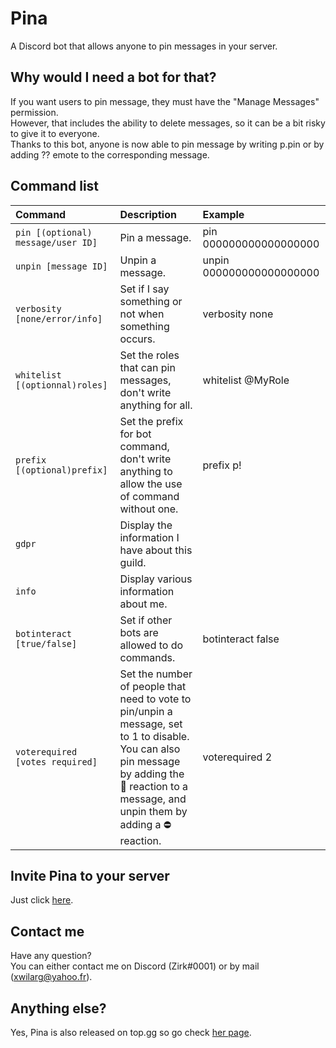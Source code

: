 # Pina
A Discord bot that allows anyone to pin messages in your server.

## Why would I need a bot for that?
If you want users to pin message, they must have the "Manage Messages" permission.<br/>
However, that includes the ability to delete messages, so it can be a bit risky to give it to everyone.<br/>
Thanks to this bot, anyone is now able to pin message by writing p.pin or by adding ?? emote to the corresponding message.

## Command list

|Command|Description|Example|
|:--|:--|:--|
|`pin [(optional) message/user ID]`| Pin a message.|pin 000000000000000000|
|`unpin [message ID]`| Unpin a message.|unpin 000000000000000000|
|`verbosity [none/error/info]`| Set if I say something or not when something occurs.|verbosity none|
|`whitelist [(optionnal)roles]`| Set the roles that can pin messages, don't write anything for all.|whitelist @MyRole|
|`prefix [(optional)prefix]`| Set the prefix for bot command, don't write anything to allow the use of command without one.|prefix p!|
|`gdpr`| Display the information I have about this guild.||
|`info`| Display various information about me.||
|`botinteract [true/false]`| Set if other bots are allowed to do commands.|botinteract false|
|`voterequired [votes required]`| Set the number of people that need to vote to pin/unpin a message, set to 1 to disable.<br/>You can also pin message by adding the 📌 reaction to a message, and unpin them by adding a ⛔ reaction.|voterequired 2|

## Invite Pina to your server
Just click [here](https://discordapp.com/oauth2/authorize?client_id=583314556848308261&permissions=10240&scope=bot).

## Contact me
Have any question?<br/>
You can either contact me on Discord (Zirk#0001) or by mail ([xwilarg@yahoo.fr](mailto:xwilarg@yahoo.fr)).

## Anything else?
Yes, Pina is also released on top.gg so go check [her page](https://top.gg/bot/583314556848308261).
